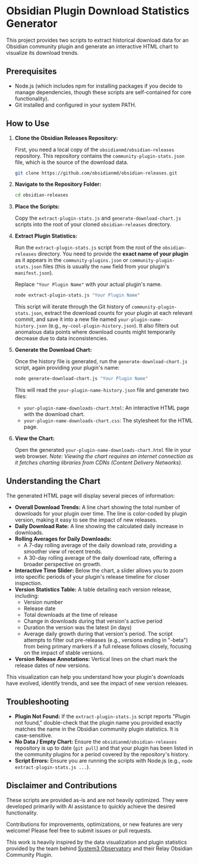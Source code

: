 # Obsidian Plugin Download Statistics Generator

This project provides two scripts to extract historical download data for an Obsidian community plugin and generate an interactive HTML chart to visualize its download trends.

## Prerequisites

- Node.js (which includes npm for installing packages if you decide to manage dependencies, though these scripts are self-contained for core functionality).
- Git installed and configured in your system PATH.

## How to Use

1.  **Clone the Obsidian Releases Repository:**

    First, you need a local copy of the `obsidianmd/obsidian-releases` repository. This repository contains the `community-plugin-stats.json` file, which is the source of the download data.

    ```bash
    git clone https://github.com/obsidianmd/obsidian-releases.git
    ```

2.  **Navigate to the Repository Folder:**

    ```bash
    cd obsidian-releases
    ```

3.  **Place the Scripts:**

    Copy the `extract-plugin-stats.js` and `generate-download-chart.js` scripts into the root of your cloned `obsidian-releases` directory.

4.  **Extract Plugin Statistics:**

    Run the `extract-plugin-stats.js` script from the root of the `obsidian-releases` directory. You need to provide the **exact name of your plugin** as it appears in the `community-plugins.json` or `community-plugin-stats.json` files (this is usually the `name` field from your plugin's `manifest.json`).

    Replace `"Your Plugin Name"` with your actual plugin's name.

    ```bash
    node extract-plugin-stats.js "Your Plugin Name"
    ```

    This script will iterate through the Git history of `community-plugin-stats.json`, extract the download counts for your plugin at each relevant commit, and save it into a new file named `your-plugin-name-history.json` (e.g., `my-cool-plugin-history.json`). It also filters out anomalous data points where download counts might temporarily decrease due to data inconsistencies.

5.  **Generate the Download Chart:**

    Once the history file is generated, run the `generate-download-chart.js` script, again providing your plugin's name:

    ```bash
    node generate-download-chart.js "Your Plugin Name"
    ```

    This will read the `your-plugin-name-history.json` file and generate two files:

    - `your-plugin-name-downloads-chart.html`: An interactive HTML page with the download chart.
    - `your-plugin-name-downloads-chart.css`: The stylesheet for the HTML page.

6.  **View the Chart:**

    Open the generated `your-plugin-name-downloads-chart.html` file in your web browser.
    _Note: Viewing the chart requires an internet connection as it fetches charting libraries from CDNs (Content Delivery Networks)._

## Understanding the Chart

The generated HTML page will display several pieces of information:

- **Overall Download Trends:** A line chart showing the total number of downloads for your plugin over time. The line is color-coded by plugin version, making it easy to see the impact of new releases.
- **Daily Download Rate:** A line showing the calculated daily increase in downloads.
- **Rolling Averages for Daily Downloads:**
  - A 7-day rolling average of the daily download rate, providing a smoother view of recent trends.
  - A 30-day rolling average of the daily download rate, offering a broader perspective on growth.
- **Interactive Time Slider:** Below the chart, a slider allows you to zoom into specific periods of your plugin's release timeline for closer inspection.
- **Version Statistics Table:** A table detailing each version release, including:
  - Version number
  - Release date
  - Total downloads at the time of release
  - Change in downloads during that version's active period
  - Duration the version was the latest (in days)
  - Average daily growth during that version's period.
    The script attempts to filter out pre-releases (e.g., versions ending in "-beta") from being primary markers if a full release follows closely, focusing on the impact of stable versions.
- **Version Release Annotations:** Vertical lines on the chart mark the release dates of new versions.

This visualization can help you understand how your plugin's downloads have evolved, identify trends, and see the impact of new version releases.

## Troubleshooting

- **Plugin Not Found:** If the `extract-plugin-stats.js` script reports "Plugin not found," double-check that the plugin name you provided exactly matches the name in the Obsidian community plugin statistics. It is case-sensitive.
- **No Data / Empty Chart:** Ensure the `obsidianmd/obsidian-releases` repository is up to date (`git pull`) and that your plugin has been listed in the community plugins for a period covered by the repository's history.
- **Script Errors:** Ensure you are running the scripts with Node.js (e.g., `node extract-plugin-stats.js ...`).

## Disclaimer and Contributions

These scripts are provided as-is and are not heavily optimized. They were developed primarily with AI assistance to quickly achieve the desired functionality.

Contributions for improvements, optimizations, or new features are very welcome! Please feel free to submit issues or pull requests.

This work is heavily inspired by the data visualization and plugin statistics provided by the team behind [System3 Observatory](https://system3.md/observatory) and their Relay Obsidian Community Plugin.
